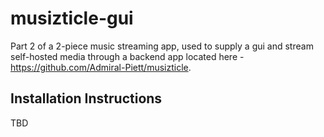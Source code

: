 # musizticle-gui
Part 2 of a 2-piece music streaming app, used to supply a gui and stream self-hosted media through a backend app 
located here - https://github.com/Admiral-Piett/musizticle.

## Installation Instructions
TBD
